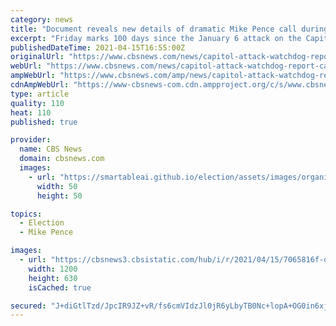```yaml
---
category: news
title: "Document reveals new details of dramatic Mike Pence call during Capitol attack: \"Building not secure\""
excerpt: "Friday marks 100 days since the January 6 attack on the Capitol building. New numbers from the Justice Department show more than 400 suspects have been arrested from at least 45 states. CBS News obtained a copy of the Capitol Police inspector general's findings,"
publishedDateTime: 2021-04-15T16:55:00Z
originalUrl: "https://www.cbsnews.com/news/capitol-attack-watchdog-report-call-mike-pence/"
webUrl: "https://www.cbsnews.com/news/capitol-attack-watchdog-report-call-mike-pence/"
ampWebUrl: "https://www.cbsnews.com/amp/news/capitol-attack-watchdog-report-call-mike-pence/"
cdnAmpWebUrl: "https://www-cbsnews-com.cdn.ampproject.org/c/s/www.cbsnews.com/amp/news/capitol-attack-watchdog-report-call-mike-pence/"
type: article
quality: 110
heat: 110
published: true

provider:
  name: CBS News
  domain: cbsnews.com
  images:
    - url: "https://smartableai.github.io/election/assets/images/organizations/cbsnews.com-50x50.jpg"
      width: 50
      height: 50

topics:
  - Election
  - Mike Pence

images:
  - url: "https://cbsnews3.cbsistatic.com/hub/i/r/2021/04/15/7065816f-dc4b-4570-af84-f131edffa472/thumbnail/1200x630/e72edcb19f6d93d91df181f37694a9f2/cbsn-fusion-capitol-police-watchdog-set-to-testify-new-document-reveals-details-of-lead-up-to-january-6-riot-thumbnail-693345-640x360.jpg"
    width: 1200
    height: 630
    isCached: true

secured: "J+diGtlTzd/JpcIR9JZ+vR/fs6cmVIdzJl0jR6yLbyTB0Nc+lopA+OG0in6xj4ZT4L7CVITKnvlvUsei8WA12lxRojbwet9ZMvDhXlgPcfuxuM1jtFAE+9NapFvMffBbDid1O9fg867rqCWLQEeL1XLkTYCsIU2kc7exleiMVcP45eY6fAGz4tZVefUWm+o9SXmllGrJF1smg55JxNgCHTMd78CkORr3zmDzF8UfPHjFhcQqGFAnHgnPiE6YcE3sfaeYarBuMH/ELODIA75PMTd4/euFcv8ldgr/wTTAsf45M04wxhxFAm9FaZyx6n7PdLX5k0o/oVXT/7o1L9mYdcwoB4+AqxKgrGqHBnrCOI4=;kDw066hi7V1rUwvYti0IbQ=="
---
```


